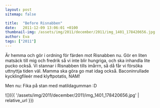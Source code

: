 ```yaml
---
layout: post
sitemap: false

title:  "Before Risnabben"
date:   2011-12-09 13:06:01 +0100
thumbnail-img: /assets/img/2011/december/2011/img_1401_178420656.jpg
author: Eva
tags: ["2011"]
---
```


Är hemma och gör i ordning för färden mot Risnabben nu. Gör en liten matsäck till mig och fredrik så vi inte blir hungriga, och ska inhandla lite pucko också. Vi stannar i Risnabben tills imårrn, så då får vi försöka uttnyttja tiden väl. Mamma ska göra go mat idag också. Baconinrullade kycklingfileér med klyftpotatis, NAM!

Men nu: Fika på stan med matildagumman :D

![]({{ '/assets/img/2011/december/2011/img_1401_178420656.jpg'  | relative_url }})

